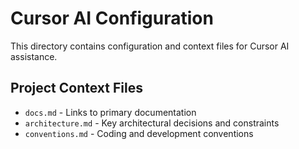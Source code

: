 # Cursor AI Configuration

This directory contains configuration and context files for Cursor AI assistance.

## Project Context Files
- `docs.md` - Links to primary documentation
- `architecture.md` - Key architectural decisions and constraints
- `conventions.md` - Coding and development conventions 